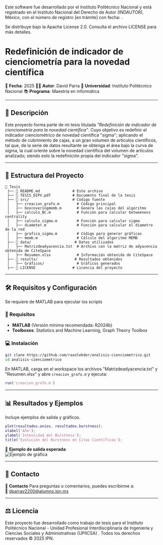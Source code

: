 Este software fue desarrollado por el Instituto Politécnico Nacional y está registrado en el Instituto Nacional del Derecho de Autor (INDAUTOR), México, con el número de registro [en trámite] con fecha: .

Se distribuye bajo la Apache License 2.0. Consulta el archivo LICENSE para más detalles.

# **Redefinición de indicador de cienciometría para la novedad científica**

📅 **Fecha**: 2025 
👨‍🎓 **Autor**: David Parra 
🏫 **Universidad**: Instituto Politécnico Nacional 
📚 **Programa**: Maestría en informática 

---

## **📌 Descripción**

 
Este proyecto forma parte de mi tesis titulada *"Redefinición de indicador de cienciometría para la novedad científica"*. Cuyo objetivo es redefinir el indicador cienciométrico de novedad científica "sigma"; aplicando el método de cubrimiento de cajas, a un gran volumen de artículos científicos, tal que, de la serie de datos resultante se obtenga el área bajo la curva de sigma, la cual oriente sobre la novedad científica del volumen de artículos analizado; siendo esto la redefinición propia del indicador "sigma".

---

## **📁 Estructura del Proyecto**

```plaintext
📂 Tesis
 ├── 📜 README.md               # Este archivo
 ├── 📜 TESIS_DIPV.pdf          # Documento final de la tesis
 ├── 📂 src/                    # Código fuente
 │   ├── creacion_grafo.m        # Código principal
 │   ├── boxcoveringmemb.m       # Genera las cajas del algoritmo
 │   ├── calculo_BC.m            # Función para calcular betweeness centrality
 │   ├── calculo_sigma.m         # Función para calcular sigma
 │   ├── diameter.m              # Función para calcular el diametro de la red
 │   ├── grafica_sigma.m         # Código para generar gráficas
 │   ├── memb.m                  # Cálculo del algoritmo MEMB
 ├── 📂 data/                    # Datos utilizados
 │   ├── Matrizdeadyacencia.txt  # Archivo con la matriz de adyacencia obtenida de CiteSpace
 │   ├── Resumen.xlsx            # Información obtenida de CiteSpace
 ├── 📂 results/                 # Resultados obtenidos
 │   ├── Gráficos/               # Gráficos generados
 ├── 📜 LICENSE                 # Licencia del proyecto
```

---

## **🛠 Requisitos y Configuración**
Se requiere de MATLAB para ejecutar los scripts

### **🔧 Requisitos**
- **MATLAB** (Versión mínima recomendada: R2024b)  
- **Toolboxes**: Statistics and Machine Learning, Graph Theory Toolbox   

### **💻 Instalación**

```bash
git clone https://github.com/raxolekder/analisis-cienciometrico.git
cd analisis-cienciometrico
```

En MATLAB, carga en el workspace los archivos "Matrizdeadyacencia.txt" y "Resumen.xlsx" y abre `creacion_grafo.m` y ejecuta:

```matlab
run('creacion_grafo.m')
```
---

## **📊 Resultados y Ejemplos**
Incluye ejemplos de salida y gráficos.

```matlab
plot(resultados.anios, resultados.burstness);
xlabel('Año');
ylabel('Intensidad del Burstness');
title('Evolución del Burstness en Citas Científicas');
```

📌 **Ejemplo de salida esperada**:  
![Ejemplo de gráfica](results/visualizaciones/burstness_plot.png)

---

## **📝 Contacto**

📌 **Contacto**
Para preguntas o comentarios, puedes escribirme a:  
📧 [dparrav2200@alumno.ipn,mx](mailto:dparrav2200@alumno.ipn.mx)  

---

## **⚖️ Licencia**
Este proyecto fue desarrollado como trabajo de tesis para el Instituto Politécnico Nacional - Unidad Profesional Interdisciplinaria de Ingeniería y Ciencias Sociales y Administrativas (UPIICSA) . Todos los derechos reservados © 2025 IPN.
